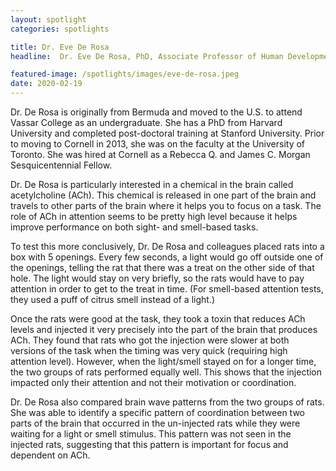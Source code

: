 ```yaml
---
layout: spotlight
categories: spotlights

title: Dr. Eve De Rosa
headline:  Dr. Eve De Rosa, PhD, Associate Professor of Human Development (Cornell University). <p> Dr. De Rosa works at the interface of neuroscience and psychology, studying how well what we know about attention and learning in rats applies to humans.

featured-image: /spotlights/images/eve-de-rosa.jpeg
date: 2020-02-19
---
```


Dr. De Rosa is originally from Bermuda and moved to the U.S. to attend Vassar College as an undergraduate. She has a PhD from Harvard University and completed post-doctoral training at Stanford University. Prior to moving to Cornell in 2013, she was on the faculty at the University of Toronto. She was hired at Cornell as a Rebecca Q. and James C. Morgan Sesquicentennial Fellow.

Dr. De Rosa is particularly interested in a chemical in the brain called acetylcholine (ACh). This chemical is released in one part of the brain and travels to other parts of the brain where it helps you to focus on a task. The role of ACh in attention seems to be pretty high level because it helps improve performance on both sight- and smell-based tasks.

To test this more conclusively, Dr. De Rosa and colleagues placed rats into a box with 5 openings. Every few seconds, a light would go off outside one of the openings, telling the rat that there was a treat on the other side of that hole. The light would stay on very briefly, so the rats would have to pay attention in order to get to the treat in time. (For smell-based attention tests, they used a puff of citrus smell instead of a light.)

Once the rats were good at the task, they took a toxin that reduces ACh levels and injected it very precisely into the part of the brain that produces ACh. They found that rats who got the injection were slower at both versions of the task when the timing was very quick (requiring high attention level). However, when the light/smell stayed on for a longer time, the two groups of rats performed equally well. This shows that the injection impacted only their attention and not their motivation or coordination.

Dr. De Rosa also compared brain wave patterns from the two groups of rats. She was able to identify a specific pattern of coordination between two parts of the brain that occurred in the un-injected rats while they were waiting for a light or smell stimulus. This pattern was not seen in the injected rats, suggesting that this pattern is important for focus and dependent on ACh.